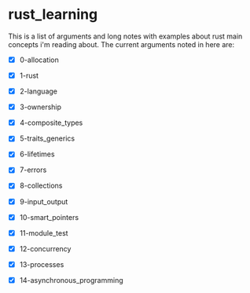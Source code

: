 # rust_learning

This is a list of arguments and long notes with examples about rust main concepts i'm reading about.
The current arguments noted in here are:

- [x] 0-allocation
- [x] 1-rust
- [x] 2-language
- [x] 3-ownership
- [x] 4-composite_types
- [x] 5-traits_generics
- [x] 6-lifetimes
- [x] 7-errors
- [x] 8-collections
- [x] 9-input_output
- [x] 10-smart_pointers
- [x] 11-module_test
- [x] 12-concurrency
- [x] 13-processes
- [x] 14-asynchronous_programming

